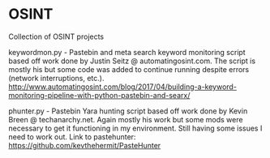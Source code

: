 # OSINT
Collection of OSINT projects

keywordmon.py - Pastebin and meta search keyword monitoring script based off work done by Justin Seitz @ automatingosint.com.  The script is mostly his but some code was added to continue running despite errors (network interruptions, etc.).  http://www.automatingosint.com/blog/2017/04/building-a-keyword-monitoring-pipeline-with-python-pastebin-and-searx/

phunter.py - Pastebin Yara hunting script based off work done by Kevin Breen @ techanarchy.net.  Again mostly his work but some mods were necessary to get it functioning in my environment.  Still having some issues I need to work out.  Link to pastehunter: https://github.com/kevthehermit/PasteHunter
